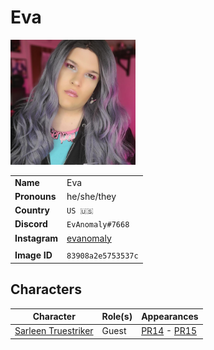 # Eva

<img src="https://raw.githubusercontent.com/jesskelsall/astarus-images/main/players/83908a2e5753537c.png" height="200" />

|||
| --- | --- |
| **Name** | Eva | player.3
| **Pronouns** | he/she/they |
| **Country** | `US 🇺🇸` |
| **Discord** | `EvAnomaly#7668` |
| **Instagram** | [evanomaly](https://www.instagram.com/evanomaly/) |
||
| **Image ID** | `83908a2e5753537c` |

## Characters

| Character | Role(s) | Appearances |
| --- | --- | --- |
| [Sarleen Truestriker](../characters/sarleen-truestriker.md) | Guest | [PR14](../sessions/PR14.md) - [PR15](../sessions/PR15.md) |
